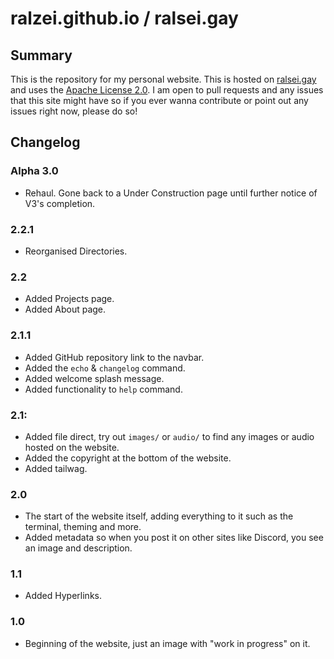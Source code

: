 # ralzei.github.io / ralsei.gay

## Summary

This is the repository for my personal website. This is hosted on [ralsei.gay](https://ralsei.gay) and uses the [Apache License 2.0](http://www.apache.org/licenses/LICENSE-2.0). I am open to pull requests and any issues that this site might have so if you ever wanna contribute or point out any issues right now, please do so!

## Changelog

### Alpha 3.0

- Rehaul. Gone back to a Under Construction page until further notice of V3's completion.

### 2.2.1

- Reorganised Directories. 

### 2.2

- Added Projects page.
- Added About page.

### 2.1.1

- Added GitHub repository link to the navbar.
- Added the `echo` & `changelog` command.
- Added welcome splash message.
- Added functionality to `help` command.

### 2.1:

- Added file direct, try out `images/` or `audio/` to find any images or audio hosted on the website.
- Added the copyright at the bottom of the website.
- Added tailwag.

### 2.0

- The start of the website itself, adding everything to it such as the terminal, theming and more.
- Added metadata so when you post it on other sites like Discord, you see an image and description.

### 1.1

- Added Hyperlinks.

### 1.0

- Beginning of the website, just an image with "work in progress" on it.


